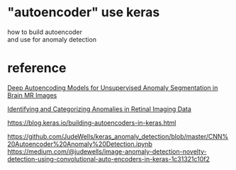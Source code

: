 # "autoencoder" use keras  

how to build autoencoder  
and use for anomaly detection  



# reference  


[Deep Autoencoding Models for Unsupervised Anomaly Segmentation in Brain MR Images](https://arxiv.org/abs/1804.04488)  

[Identifying and Categorizing Anomalies in Retinal Imaging Data](https://arxiv.org/abs/1612.00686)  


https://blog.keras.io/building-autoencoders-in-keras.html

https://github.com/JudeWells/keras_anomaly_detection/blob/master/CNN%20Autoencoder%20Anomaly%20Detection.ipynb
https://medium.com/@judewells/image-anomaly-detection-novelty-detection-using-convolutional-auto-encoders-in-keras-1c31321c10f2

